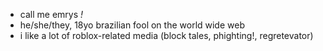 - call me emrys *!*
- he/she/they, 18yo brazilian fool on the world wide web
- i like a lot of roblox-related media (block tales, phighting!, regretevator)

